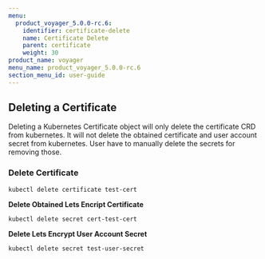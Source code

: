 ```yaml
---
menu:
  product_voyager_5.0.0-rc.6:
    identifier: certificate-delete
    name: Certificate Delete
    parent: certificate
    weight: 30
product_name: voyager
menu_name: product_voyager_5.0.0-rc.6
section_menu_id: user-guide
---
```


## Deleting a Certificate
Deleting a Kubernetes Certificate object will only delete the certificate CRD from kubernetes.
It will not delete the obtained certificate and user account secret from kubernetes. User have to manually delete
the secrets for removing those.

### Delete Certificate
```
kubectl delete certificate test-cert
```

**Delete Obtained Lets Encript Certificate**
```
kubectl delete secret cert-test-cert
```

**Delete Lets Encrypt User Account Secret**
```
kubectl delete secret test-user-secret
```